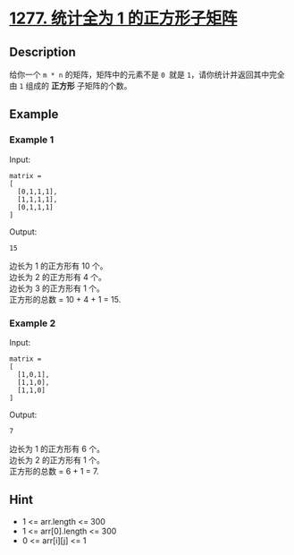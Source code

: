 # [1277. 统计全为 1 的正方形子矩阵](https://leetcode-cn.com/problems/count-square-submatrices-with-all-ones/description/)
## Description
给你一个 `m * n` 的矩阵，矩阵中的元素不是 `0 `就是 `1`，请你统计并返回其中完全由 `1` 组成的 **正方形** 子矩阵的个数。
## Example
### Example 1
Input:  
```
matrix =
[
  [0,1,1,1],
  [1,1,1,1],
  [0,1,1,1]
]
```
Output:
```
15
```
边长为 1 的正方形有 10 个。  
边长为 2 的正方形有 4 个。  
边长为 3 的正方形有 1 个。  
正方形的总数 = 10 + 4 + 1 = 15.
### Example 2
Input:  
```
matrix = 
[
  [1,0,1],
  [1,1,0],
  [1,1,0]
]
```
Output:
```
7
```
边长为 1 的正方形有 6 个。   
边长为 2 的正方形有 1 个。  
正方形的总数 = 6 + 1 = 7.  
## Hint
- 1 <= arr.length <= 300
- 1 <= arr[0].length <= 300
- 0 <= arr[i][j] <= 1
